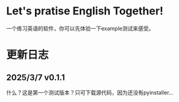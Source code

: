 # Let's pratise English Together!
一个练习英语的软件，你可以先体验一下example测试来感受。
# 更新日志
## 2025/3/7 v0.1.1
什么？这是第一个测试版本？只可下载源代码，因为还没有pyinstaller...
